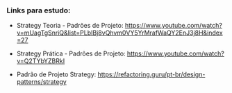 ### Links para estudo:
- Strategy Teoria - Padrões de Projeto: https://www.youtube.com/watch?v=mUagTgSnriQ&list=PLbIBj8vQhvm0VY5YrMrafWaQY2EnJ3j8H&index=27

- Strategy Prática - Padrões de Projeto: https://www.youtube.com/watch?v=Q2TYbYZBRkI

- Padrão de Projeto Strategy: https://refactoring.guru/pt-br/design-patterns/strategy
